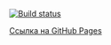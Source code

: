[![Build status](https://ci.appveyor.com/api/projects/status/3dq05suyl6d9c2rx?svg=true)](https://ci.appveyor.com/project/VladimirFilippov555/ahj-homework5-forms)


[Сcылка на GitHub Pages](https://vladimirfilippov555.github.io/ahj-homework5-forms/)



